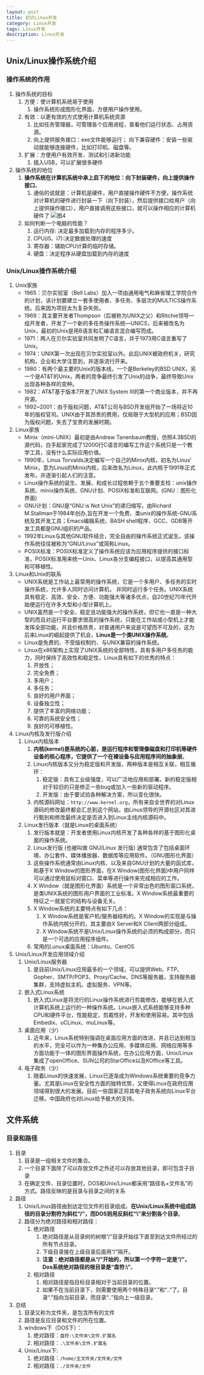 ```yaml
---
layout: post
title: 初识Linux开发
category: Linux开发
tags: Linux开发
description: Linux开发
---
```


## Unix/Linux操作系统介绍

### 操作系统的作用
1. 操作系统的目标
    1. 方便：使计算机系统易于使用
        1. 操作系统形成图形化界面，方便用户操作使用。
    2. 有效：以更有效的方式使用计算机系统资源
        1. 比如任务管理器，可管理各个应用进程，查看他们运行状态、占用资源。
        2. 向上提供服务接口：exe文件能够运行； 向下兼容硬件：安装一些驱动就能够连接硬件，比如打印机、磁盘等。
    3. 扩展：方便用户有效开发、测试和引进新功能
        1. 插入USB，可以扩展很多硬件
2. 操作系统的地位
    1. **操作系统在计算机系统中承上启下的地位：向下封装硬件，向上提供操作接口**。
        1. 通俗的说就是：计算机是硬件，用户直接操作硬件不方便，操作系统对计算机的硬件进行封装一下（向下封装），然后提供接口给用户（向上提供操作接口），用户直接调用这些接口，就可以操作相应的计算机硬件了
        ![图4](https://raw.githubusercontent.com/zhoghua123/imgsBed/master/linux-01.png)
    2. 如何判断一个电脑的性能？ 
        1. 运行内存: 决定最多加载到内存的程序多少。
        2. CPU(i5、i7):决定数据处理的速度
        3. 寄存器：辅助CPU计算的临时存储。
        4. 硬盘：决定程序从硬盘加载到内存的速度

### Unix/Linux操作系统介绍
1. Unix家族
    * 1965：贝尔实验室（Bell Labs）加入一项由通用电气和麻省理工学院合作的计划，该计划要建立一套多使用者、多任务、多层次的MULTICS操作系统。后来因为项目太为复杂失败。
    * 1969：其主要开发者Thompson（后被称为UNIX之父）和Ritchie领导一组开发者，开发了一个新的多任务操作系统—UNICS，后来被改名为Unix，最初的Unix是用B语言和汇编语言混合编写而成。
    * 1971：两人在贝尔实验室共同发明了C语言，并于1973用C语言重写了Unix。
    * 1974：UNIX第一次出现在贝尔实验室以外。此后UNIX被政府机关，研究机构，企业和大学注意到，并逐渐流行开来。
    * 1980：有两个最主要的Unix的版本线，一个是Berkeley的BSD UNIX，另一个是AT&T的Unix，两者的竞争最终引发了Unix的战争，最终导致Unix出现各种各样的变种。
    * 1982：AT&T基于版本7开发了UNIX System Ⅲ的第一个商业版本，并不再开源。
    * 1992~2001：由于版权问题，AT&T公司与BSD开发组开始了一场将近10年的版权官司。UNIX由于其昂贵的费用，仅局限于大型机的应用；BSD因为版权问题，失去了宝贵的发展时期。
2. Linux家族
    * Minix（mini-UNIX）最初是由Andrew Tanenbaum教授，仿照4.3BSD的源代码，白手起家完成了12000行C语言的编写工作这个系统只是一个教学工具，没有什么实际应用价值。
    * 1990年，Linus Torvalds决定编写一个自己的Minix内核，初名为Linus' Minix，意为Linus的Minix内核，后来改名为Linux，此内核于1991年正式发布，并逐渐引起人们的注意。
    * Linux操作系统的诞生、发展、和成长过程依赖于五个重要支柱：unix操作系统、minix操作系统、GNU计划、POSIX标准和互联网。(GNU：图形化界面)
    * GNU计划：GNU是“GNU is Not Unix”的递归缩写，由Richard M.Stallman于1984年创办,旨在开发一个免费、类unix的操作系统-GNU系统及其开发工具；Emacs编辑系统、BASH shell程序、GCC、GDB等开发工具都是GNU组织的产品。
    * 1992年Linux与其他GNU软件结合，完全自由的操作系统正式诞生。该操作系统往往被称为“GNU/Linux”或简称Linux。
    * POSIX标准：POSIX标准定义了操作系统应该为应用程序提供的接口标准，POSIX标准用来统一Unix、Linux各分支编程接口，以提高其通用型和可移植性。
3.  Linux和Unix的联系
    * UNIX系统是工作站上最常用的操作系统，它是一个多用户、多任务的实时操作系统，允许多人同时访问计算机， 并同时运行多个任务。UNIX系统具有稳定、高效、安全、方便、功能强大等诸多优点，自20世纪70年代开始便运行在许多大型和小型计算机上。
    * UNIX虽然是一个安全、稳定且功能强大的操作系统，但它也一直是一种大型的而且对运行平台要求很高的操作系统，只能在工作站或小型机上才能发挥全部功能，并且价格昂贵，对普通用户来说是可望而不可及的，这为后来Linux的崛起提供了机会，**Linux是一个类UNIX操作系统**。
    * Linux是免费的、不受版权制约、与UNIX兼容的操作系统。
    * Linux在x86架构上实现了UNIX系统的全部特性，具有多用户多任务的能力，同时保持了高效性和稳定性，Linux具有如下的优秀的特点：
        1. 开放性；
        2. 完全免费；
        3. 多用户；
        4. 多任务；
        5. 良好的用户界面；
        6. 设备独立性；
        7. 提供了丰富的网络功能；
        8. 可靠的系统安全性；
        9. 良好的可移植性。
4. Linux内核及发行版介绍
    1. Linux内核版本
        1. **内核(kernel)是系统的心脏，是运行程序和管理像磁盘和打印机等硬件设备的核心程序，它提供了一个在裸设备与应用程序间的抽象层**。
        2. Linux内核版本又分为稳定版和开发版，两种版本是相互关联，相互循环：
            1. 稳定版：具有工业级强度，可以广泛地应用和部署。新的稳定版相对于较旧的只是修正一些bug或加入一些新的驱动程序。
            2. 开发版：由于要试验各种解决方案，所以变化很快。
        3. 内核源码网址：`http://www.kernel.org`，所有来自全世界的对Linux源码的修改最终都会汇总到这个网站，由Linus领导的开源社区对其进行甄别和修改最终决定是否进入到Linux主线内核源码中。
    2. Linux发行版本（就是Linux的桌面系统）
        1. 发行版本就是：开发者使用Linux内核开发了各种各样的基于图形化桌面的操作系统。
        2. Linux发行版 (也被叫做 GNU/Linux 发行版) 通常包含了包括桌面环境、办公套件、媒体播放器、数据库等应用软件。（GNU图形化界面）
        3. 这些操作系统通常由Linux内核、以及来自GNU计划的大量的函式库，和基于X Window的图形界面，在X Window(图形化界面)中用户同样可以通过使用鼠标对窗口、菜单等进行操作来完成相应的工作。
        4. X Window（就是图形化界面）系统是一个非常出色的图形窗口系统，是类UNIX系统的图形用户界面的工业标准。X Window系统最重要的特征之一就是它的结构与设备无关。
        5. X Window系统的主要特点有如下几点：
            1. X Window系统是客户机/服务器结构的。X Window的实现是与操作系统内核分开的，其主要由X Server和X Client两部分组成。
            2. X Window系统不是Unix/Linux操作系统的必须的构成部分，而只是一个可选的应用程序组件。
        6. 常用的Lunux桌面系统：Ubuntu、CentOS
5. Unix/Linux开发应用领域介绍
    1. Unix/Linux服务器
        1. 是目前Unix/Linux应用最多的一个领域，可以提供Web、FTP、Gopher、SMTP/POP3、Proxy/Cache、DNS等服务器，支持服务器集群，支持虚拟主机、虚拟服务、VPN等。
    2. 嵌入式Linux系统
        1. 嵌入式Linux是将流行的Linux操作系统进行剪裁修改，能够在嵌入式计算机系统上运行的一种操作系统。Linux嵌入式系统能够支持多种CPU和硬件平台，性能稳定，剪裁性好，开发和使用容易。其中包括Embedix、uCLinux、muLinux等。
    3. 桌面应用（少）
        1. 近年来，Linux系统特别强调在桌面应用方面的改进，并且已达到相当的水平，完全可以作为一种集办公应用、多媒体应用、网络应用等多方面功能于一体的图形界面操作系统，在办公应用方面，Unix/Linux集成了openOffice、SUN公司的StarOffice以及KOffice等工具。
    4. 电子政务（少）
        1. 随着Linux的快速发展，Linux已逐渐成为Windows系统重要的竞争力量。尤其是Linux在安全性方面的独特优势，又使得Linux在政府应用领域得到很大的发展。目前一些国家正将其电子政务系统向Linux平台迁移。中国政府也对Linux给予极大的支持。

## 文件系统

### 目录和路径
1. 目录
    1. 目录是一组相关文件的集合。
    2. 一个目录下面除了可以存放文件之外还可以存放其他目录，即可包含子目录
    3. 在确定文件、目录位置时，DOS和Unix/Linux都采用“路径名+文件名”的方式。路径反映的是目录与目录之间的关系
2. 路径
    1. Unix/Linux路径由到达定位文件的目录组成。**在Unix/Linux系统中组成路径的目录分割符为斜杠“/”，而DOS则用反斜杠“\”来分割各个目录**。
    2. 路径分为绝对路径和相对路径：
        1. 绝对路径
            1. 绝对路径是从目录树的树根“/”目录开始往下直至到达文件所经过的所有节点目录。
            2. 下级目录接在上级目录后面用“/”隔开。
            3. **注意：绝对路径都是从“/”开始的，所以第一个字符一定是“/”，Dos系统绝对路径的根目录是“盘符:\”**。
        2. 相对路径
            1. 相对路径是指目标目录相对于当前目录的位置。
            2. 如果不在当前目录下，则需要使用两个特殊目录“.”和“..”了。目录“.”指向当前目录，而目录“..”指向上一级目录。
3. 总结
    1. 目录又称为文件夹，是包含所有的文件
    2. 路径是反应目录和文件的所在位置。
    3. windows下（DOS下）：
        1. 绝对路径：`盘符:\文件夹\文件.扩展名`
        2. 相对路径：`.\文件夹\文件.扩展名`
    4. Unix/Linux下:
        1. 绝对路径：`/home/主文件夹/文件夹/文件`
        2. 相对路径：`./文件夹/文件`

